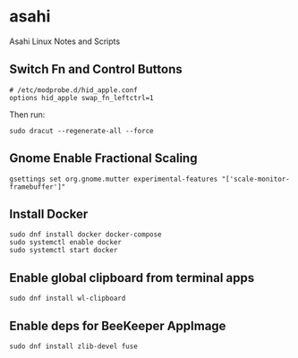 # asahi
Asahi Linux Notes and Scripts

## Switch Fn and Control Buttons
```
# /etc/modprobe.d/hid_apple.conf
options hid_apple swap_fn_leftctrl=1
```
Then run:
```
sudo dracut --regenerate-all --force
```

## Gnome Enable Fractional Scaling
```
gsettings set org.gnome.mutter experimental-features "['scale-monitor-framebuffer']"
```

## Install Docker
```
sudo dnf install docker docker-compose
sudo systemctl enable docker
sudo systemctl start docker
```

## Enable global clipboard from terminal apps
```
sudo dnf install wl-clipboard
```

## Enable deps for BeeKeeper AppImage
```
sudo dnf install zlib-devel fuse
```
